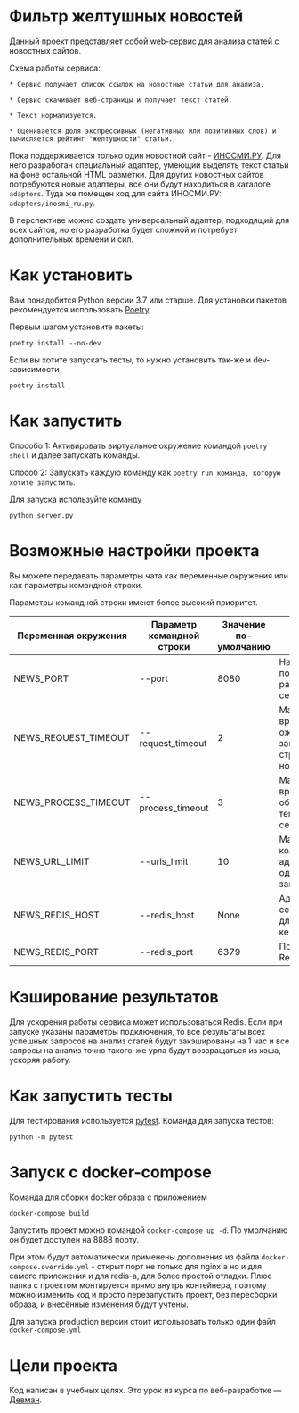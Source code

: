 # Фильтр желтушных новостей

Данный проект представляет собой web-сервис для анализа статей с новостных сайтов.

Схема работы сервиса:

    * Сервис получает список ссылок на новостные статьи для анализа.

    * Сервис скачивает веб-страницы и получает текст статей.

    * Текст нормализуется.

    * Оценивается доля экспрессивных (негативных или позитивных слов) и вычисляется рейтинг "желтушности" статьи.

Пока поддерживается только один новостной сайт - [ИНОСМИ.РУ](https://inosmi.ru/). Для него разработан специальный адаптер, умеющий выделять текст статьи на фоне остальной HTML разметки. Для других новостных сайтов потребуются новые адаптеры, все они будут находиться в каталоге `adapters`. Туда же помещен код для сайта ИНОСМИ.РУ: `adapters/inosmi_ru.py`.

В перспективе можно создать универсальный адаптер, подходящий для всех сайтов, но его разработка будет сложной и потребует дополнительных времени и сил.

# Как установить

Вам понадобится Python версии 3.7 или старше. Для установки пакетов рекомендуется использовать [Poetry](https://poetry.eustace.io/).

Первым шагом установите пакеты:

```python3
poetry install --no-dev
```

Если вы хотите запускать тесты, то нужно установить так-же и dev-зависимости

```python3
poetry install
```


# Как запустить

Способо 1: Активировать виртуальное окружение командой ```poetry shell``` и далее запускать команды.

Способ 2: Запускать каждую команду как ```poetry run команда, которую хотите запустить```.

Для запуска используйте команду

```python3
python server.py
```

# Возможные настройки проекта

Вы можете передавать параметры чата как переменные окружения или как параметры командной строки.

Параметры командной строки имеют более высокий приоритет.

| Переменная окружения |  Параметр командной строки | Значение по-умолчанию |  Описание  |
|---|---|---|---|
| NEWS_PORT  | --port  | 8080  | На каком порту будет работать сервер  |
| NEWS_REQUEST_TIMEOUT  | --request_timeout  | 2  | Максимальное время ожидания загрузки страницы с новостью, сек. |
| NEWS_PROCESS_TIMEOUT  | --process_timeout  | 3  | Максимальное время обработки текста статьи, сек.  |
| NEWS_URL_LIMIT  | --urls_limit  | 10  | Максимальное количество адресов url в одном запросе |
| NEWS_REDIS_HOST  | --redis_host  | None  | Адрес сервера Redis для кеширования |
| NEWS_REDIS_PORT  | --redis_port  | 6379  | Порт сервера Redis |


# Кэширование результатов

Для ускорения работы сервиса может использоваться Redis. Если при запуске указаны параметры подключения,
то все результаты всех успешных запросов на анализ статей будут закэшированы на 1 час и все запросы на анализ точно такого-же урла
будут возвращаться из кэша, ускоряя работу.

# Как запустить тесты

Для тестирования используется [pytest](https://docs.pytest.org/en/latest/). Команда для запуска тестов:

```
python -m pytest
```

# Запуск с docker-compose

Команда для сборки docker образа с приложением

```bash
docker-compose build
```

Запустить проект можно командой `docker-compose up -d`. По умолчанию он будет доступен на 8888 порту.

При этом будут автоматически применены дополнения из файла `docker-compose.override.yml` - открыт порт не только для
nginx'a но и для самого приложения и для redis-a, для более простой отладки. Плюс папка с проектом монтируется прямо
внутрь контейнера, поэтому можно изменить код и просто перезапустить проект, без пересборки образа, и внесённые изменения будут учтены.

Для запуска production версии стоит использовать только один файл `docker-compose.yml`

# Цели проекта

Код написан в учебных целях. Это урок из курса по веб-разработке — [Девман](https://dvmn.org).
